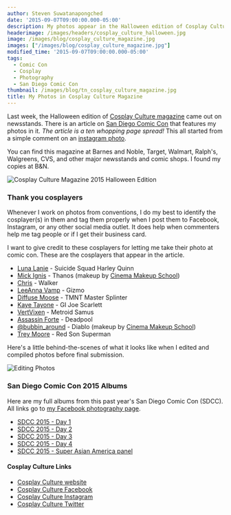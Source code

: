 ```yaml
---
author: Steven Suwatanapongched
date: '2015-09-07T09:00:00.000-05:00'
description: My photos appear in the Halloween edition of Cosplay Culture magazine. The article covers San Diego Comic Con 2015.
headerimage: /images/headers/cosplay_culture_halloween.jpg
image: /images/blog/cosplay_culture_magazine.jpg
images: ["/images/blog/cosplay_culture_magazine.jpg"]
modified_time: '2015-09-07T09:00:00.000-05:00'
tags:
  - Comic Con
  - Cosplay
  - Photography
  - San Diego Comic Con
thumbnail: /images/blog/tn_cosplay_culture_magazine.jpg
title: My Photos in Cosplay Culture Magazine
---
```



Last week, the Halloween edition of [Cosplay Culture magazine](http://www.cosplayculture.com/) came out on newsstands. There is an article on [San Diego Comic Con](http://www.comic-con.org/cci) that features my photos in it. *The article is a ten whopping page spread!* This all started from a simple comment on an [instagram photo](https://instagram.com/p/4-9toeQR7z/).

You can find this magazine at Barnes and Noble, Target, Walmart, Ralph's, Walgreens, CVS, and other major newsstands and comic shops. I found my copies at B&N.

![Cosplay Culture Magazine 2015 Halloween Edition](/images/blog/cosplay_culture_magazine.jpg)

### Thank you cosplayers

Whenever I work on photos from conventions, I do my best to identify the cosplayer(s) in them and tag them properly when I post them to Facebook, Instagram, or any other social media outlet. It does help when commenters help me tag people or if I get their business card.

I want to give credit to these cosplayers for letting me take their photo at comic con. These are the cosplayers that appear in the article.

* [Luna Lanie](https://instagram.com/lunalanie/) - Suicide Squad Harley Quinn
* [Mick Ignis](https://www.facebook.com/OfficialMickIgnis) - Thanos (makeup by [Cinema Makeup School](http://www.cinemamakeup.com/))
* [Chris](https://instagram.com/chrisj1415/) - Walker
* [LeeAnna Vamp](https://www.facebook.com/LeeAnnaVamp) - Gizmo
* [Diffuse Moose](https://www.facebook.com/diffusemoose) - TMNT Master Splinter
* [Kaye Tayone](https://www.facebook.com/SassyHawkeye) - GI Joe Scarlett
* [VertVixen](https://www.facebook.com/AliciaLBellamy) - Metroid Samus
* [Assassin Forte](https://www.facebook.com/Assassin.Forte) - Deadpool
* [@bubbin_around](https://instagram.com/bubbin_around/) - Diablo (makeup by [Cinema Makeup School](http://www.cinemamakeup.com/))
* [Trey Moore](https://instagram.com/drsparkey/) - Red Son Superman

Here's a little behind-the-scenes of what it looks like when I edited and compiled photos before final submission.

![Editing Photos](/images/blog/editing_cosplay_culture_photos.jpg)

### San Diego Comic Con 2015 Albums

Here are my full albums from this past year's San Diego Comic Con (SDCC). All links go to [my Facebook photography page](https://www.facebook.com/SunpechPhotography).

* [SDCC 2015 - Day 1](https://www.facebook.com/media/set/?set=a.916699525061739.1073741889.408588035872893&type=3)
* [SDCC 2015 - Day 2](https://www.facebook.com/media/set/?set=a.916721288392896.1073741890.408588035872893&type=3)
* [SDCC 2015 - Day 3](https://www.facebook.com/media/set/?set=a.916744751723883.1073741891.408588035872893&type=3)
* [SDCC 2015 - Day 4](https://www.facebook.com/media/set/?set=a.916790738385951.1073741892.408588035872893&type=3)
* [SDCC 2015 - Super Asian America panel](https://www.facebook.com/media/set/?set=a.916792858385739.1073741893.408588035872893&type=3)

#### Cosplay Culture Links

* [Cosplay Culture website](http://www.cosplaymagstore.com/)
* [Cosplay Culture Facebook](https://www.facebook.com/cosplayculturemagazine)
* [Cosplay Culture Instagram](https://instagram.com/cosplayculturemag/)
* [Cosplay Culture Twitter](https://twitter.com/cosplay_culture)